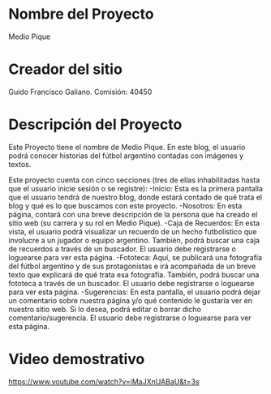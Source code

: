# Nombre del Proyecto

Medio Pique

# Creador del sitio

Guido Francisco Galiano. Comisión: 40450

# Descripción del Proyecto

Este Proyecto tiene el nombre de Medio Pique. En este blog, el usuario podrá conocer historias del fútbol argentino contadas con imágenes y textos.

Este proyecto cuenta con cinco secciones (tres de ellas inhabilitadas hasta que el usuario inicie sesión o se registre): 
-Inicio: Esta es la primera pantalla que el usuario tendrá de nuestro blog, donde estará contado de qué trata el blog y qué es lo que buscamos con este proyecto. 
-Nosotros: En esta página, contará con una breve descripción de la persona que ha creado el sitio web (su carrera y su rol en Medio Pique).
-Caja de Recuerdos: En esta vista, el usuario podrá visualizar un recuerdo de un hecho futbolístico que involucre a un jugador o equipo argentino. También, podrá buscar una caja de recuerdos a través de un buscador. El usuario debe registrarse o loguearse para ver esta página.
-Fototeca: Aquí, se publicará una fotografía del fútbol argentino y de sus protagonistas e irá acompañada de un breve texto que explicará de qué trata esa fotografía. También, podrá buscar una fototeca a través de un buscador. El usuario debe registrarse o loguearse para ver esta página.
-Sugerencias: En esta pantalla, el usuario podrá dejar un comentario sobre nuestra página y/o qué contenido le gustaría ver en nuestro sitio web. Si lo desea, podrá editar o borrar dicho comentario/sugerencia. El usuario debe registrarse o loguearse para ver esta página.

# Video demostrativo

https://www.youtube.com/watch?v=iMaJXnUABaU&t=3s
